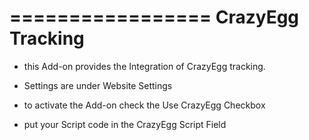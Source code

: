 =================
CrazyEgg Tracking
=================

- this Add-on provides the Integration of CrazyEgg tracking.

- Settings are under Website Settings
- to activate the Add-on check the Use CrazyEgg Checkbox
- put your Script code in the CrazyEgg Script Field